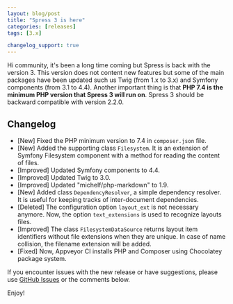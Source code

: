 ```yaml
---
layout: blog/post
title: "Spress 3 is here"
categories: [releases]
tags: [3.x]

changelog_support: true
---
```

Hi community, it's been a long time coming but Spress is back with the version 3.
This version does not content new features but some of the main packages have been updated such
us Twig (from 1.x to 3.x) and Symfony components (from 3.1 to 4.4). Another
important thing is that **PHP 7.4 is the minimum PHP version that Spress 3 will run on**.
Spress 3 should be backward compatible with version 2.2.0.

## Changelog
* [New] Fixed the PHP minimum version to 7.4 in `composer.json` file.
* [New] Added the supporting class `Filesystem`. It is an extension of Symfony Filesystem component with a method for reading the content of files.
* [Improved] Updated Symfony components to 4.4.
* [Improved] Updated Twig to 3.0.
* [Improved] Updated "michelf/php-markdown" to 1.9.
* [New] Added class `DependencyResolver`, a simple dependency resolver. It is useful for keeping tracks of inter-document dependencies.
* [Deleted] The configuration option `layout_ext` is not necessary anymore. Now, the option `text_extensions` is used to recognize layouts files.
* [Improved] The class `FilesystemDataSource` returns layout item identifiers without file extensions when they are unique. In case of name collision, the filename extension will be added.
* [Fixed] Now, Appveyor CI installs PHP and Composer using Chocolatey package system.

If you encounter issues with the new release or have suggestions, 
please use [GitHub Issues](https://github.com/spress/spress/issues) or the comments below.

Enjoy!